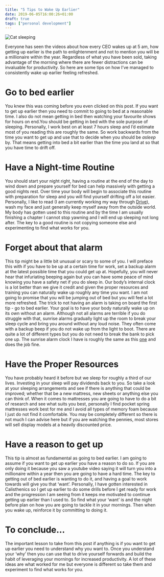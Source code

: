 ```yaml
---
title: "5 Tips to Wake Up Earlier"
date: 2019-06-05T16:00:26+01:00
draft: true
tags: ["personal development"]
---
```

  
![Cat sleeping](/images/cat-sleeping-bed.jpg "Cat sleeping")

Everyone has seen the videos about how every CEO wakes up at 5 am, how getting up earlier is the path to enlightenment and not to mention you will be a millionaire within the year. Regardless of what you have been sold, taking advantage of the morning where there are fewer distractions can be invaluable for productivity. So here are some tips on how I’ve managed to consistently wake up earlier feeling refreshed.
  

# Go to bed earlier
You knew this was coming before you even clicked on this post. If you want to get up earlier then you need to commit to going to bed at a reasonable time. I also do not mean getting in bed then watching your favourite shows for hours on end.You should be getting in bed with the sole purpose of sleeping. Personally, I work best on at least 7 hours sleep and I’d estimate most of you reading this are roughly the same. So work backwards from the time you want to get up and use that to decide when you should be *asleep* by. That means getting into bed a bit earlier than the time you land at so that you have time to drift off.

# Have a Night-time Routine
You should start your night right, having a routine at the end of the day to wind down and prepare yourself for bed can help massively with getting a good nights rest. Over time your body will begin to associate this routine with preparation for sleep and you will find yourself drifting off a lot easier. Personally, I like to read (I am currently working my way through [Drive](https://www.amazon.co.uk/gp/product/1786891700/ref=as_li_tl?ie=UTF8&camp=1634&creative=6738&creativeASIN=1786891700&linkCode=as2&tag=mikeycodes-21&linkId=67e4b55ddceb31e6fe54681fda9de0ae)), wash my face and just generally keep myself away from the outside world. My body has gotten used to this routine and by the time I am usually finishing a chapter I cannot stop yawning and I will end up sleeping not long after. The key to a good routine is not copying someone else and experimenting to find what works for you.

# Forget about that alarm
This tip might be a little bit unusual or scary to some of you. I will preface this with if you have to be up at a certain time for work, set a backup alarm at the latest possible time that you could get up at. Hopefully, you will never hear that infuriating beeping again but you can have some peace of mind knowing you have a safety net if you do sleep in. Our body’s internal clock is a lot better than we give it credit and given the proper resources and training you can naturally wake up roughly any time you want. I am not going to promise that you will be jumping out of bed but you will feel a lot more refreshed. The trick to not having an alarm is taking on board the first tip - go to bed earlier. Your goal is to have your body naturally wake up on its own without an alarm. Although not all alarms are terrible if you do struggle with that, sunrise alarms gradually light up the room to break your sleep cycle and bring you around without any loud noise. They often come with a backup beep if you do not wake up from the light to boot. There are quite a lot of different types but you do not need to break the bank to pick one up. The sunrise alarm clock I have is roughly the same as this [one](https://www.amazon.co.uk/gp/product/B07CVKP2CD/ref=as_li_tl?ie=UTF8&camp=1634&creative=6738&creativeASIN=B07CVKP2CD&linkCode=as2&tag=mikeycodes-21&linkId=fc91cc7688f7444b3407c6d220b3bb8d) and does the job fine.

# Have the  Proper Resources
You have probably heard it before but we sleep for roughly a third of our lives. Investing in your sleep will pay dividends back to you. So take a look at your sleeping arrangements and see if there is anything that could be improved; whether that be a new mattress, new sheets or anything else you can think of. When it comes to mattresses you are going to have to do a bit of research and see what suits you best, personally I find pocket spring mattresses work best for me and I avoid all types of memory foam because I just do not find it comfortable. You may be completely different so there is not much I can advise here but if you are watching the pennies, most stores will sell display models at a heavily discounted price.


# Have a reason to get up
This tip is almost as fundamental as going to bed earlier. I am going to assume if you want to get up earlier you have a reason to do so. If you are only doing it because you saw a youtube video saying it will turn you into a millionaire within a year then you are going to have a hard time. The key to getting out of bed earlier is wanting to do it, and having a goal to work towards will give you that ‘want’. Personally, I have gotten interested in Calisthenics so I get up earlier to do some drills before I get ready for work and the progression I am seeing from it keeps me motivated to continue getting up earlier than I used to. So find what your ‘want’ is and the night before plan on how you are going to tackle it in your mornings. Then when you wake up, reinforce it by committing to doing it.

# To conclude…
The important lesson to take from this post if anything is if you want to get up earlier you need to understand why you want to. Once you understand your ‘why’ then you can use that to drive yourself forwards and build the habit of leveraging your mornings for increased productivity. A lot of these ideas are what worked for me but everyone is different so take them and experiment to find what works for you.
